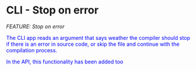 # CLI - Stop on error
_FEATURE: Stop on error_

<span style="color:blue">The CLI app reads an argument that says weather the compiler should stop if there is an error in source code, or skip the file and continue with the compilation process.</span>

<span style="color:blue">In the API, this functionality has been added too</span>
